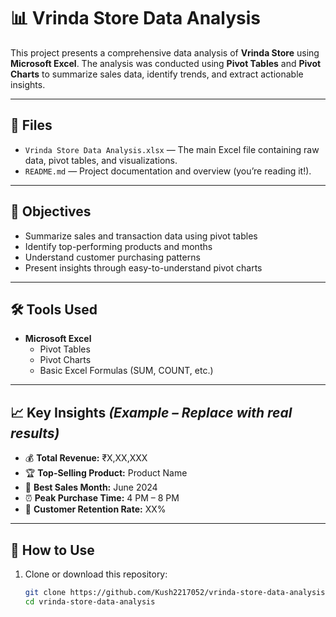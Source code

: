 # 📊 Vrinda Store Data Analysis

This project presents a comprehensive data analysis of **Vrinda Store** using **Microsoft Excel**. The analysis was conducted using **Pivot Tables** and **Pivot Charts** to summarize sales data, identify trends, and extract actionable insights.

---

## 📁 Files

- `Vrinda Store Data Analysis.xlsx` — The main Excel file containing raw data, pivot tables, and visualizations.
- `README.md` — Project documentation and overview (you’re reading it!).

---

## 🎯 Objectives

- Summarize sales and transaction data using pivot tables
- Identify top-performing products and months
- Understand customer purchasing patterns
- Present insights through easy-to-understand pivot charts

---

## 🛠 Tools Used

- **Microsoft Excel**
  - Pivot Tables
  - Pivot Charts
  - Basic Excel Formulas (SUM, COUNT, etc.)

---

## 📈 Key Insights *(Example – Replace with real results)*

- 💰 **Total Revenue:** ₹X,XX,XXX
- 🏆 **Top-Selling Product:** Product Name
- 📆 **Best Sales Month:** June 2024
- ⏰ **Peak Purchase Time:** 4 PM – 8 PM
- 👥 **Customer Retention Rate:** XX%

---

## 📄 How to Use

1. Clone or download this repository:
   ```bash
   git clone https://github.com/Kush2217052/vrinda-store-data-analysis.git
   cd vrinda-store-data-analysis
